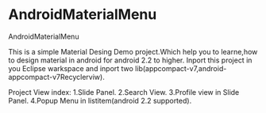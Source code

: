 # AndroidMaterialMenu
AndroidMaterialMenu


This is a simple Material Desing Demo project.Which help you to learne,how to design material in android for android 2.2 to higher.
Inport this project in you Eclipse warkspace and inport two lib(appcompact-v7,android-appcompact-v7Recyclerviw).

Project View index:
1.Slide Panel.
2.Search View.
3.Profile view in Slide Panel.
4.Popup Menu in listitem(android 2.2 supported).
